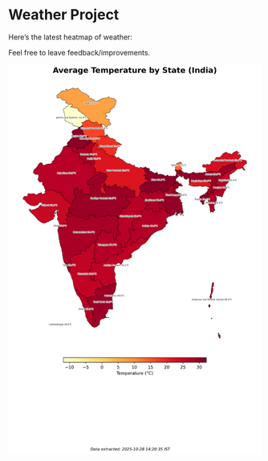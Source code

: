 # Weather Project

Here’s the latest heatmap of weather:

Feel free to leave feedback/improvements.

![India Heatmap](docs/assets/india_heatmap.png?v=0083DD)
